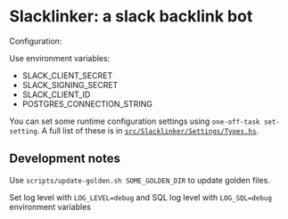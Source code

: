 # Slacklinker: a slack backlink bot

Configuration:

Use environment variables:

- SLACK_CLIENT_SECRET
- SLACK_SIGNING_SECRET
- SLACK_CLIENT_ID
- POSTGRES_CONNECTION_STRING

You can set some runtime configuration settings using `one-off-task set-setting`.
A full list of these is in
[`src/Slacklinker/Settings/Types.hs`](src/Slacklinker/Settings/Types.hs).

## Development notes

Use `scripts/update-golden.sh SOME_GOLDEN_DIR` to update golden files.

Set log level with `LOG_LEVEL=debug` and SQL log level with `LOG_SQL=debug`
environment variables
